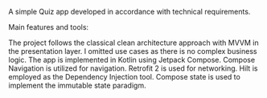 A simple Quiz app developed in accordance with technical requirements.

Main features and tools:

The project follows the classical clean architecture approach with MVVM in the presentation layer. I omitted use cases as there is no complex business logic.
The app is implemented in Kotlin using Jetpack Compose.
Compose Navigation is utilized for navigation.
Retrofit 2 is used for networking.
Hilt is employed as the Dependency Injection tool.
Compose state is used to implement the immutable state paradigm.